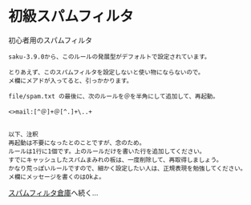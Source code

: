 # 初級スパムフィルタ

初心者用のスパムフィルタ

    saku-3.9.0から、このルールの発展型がデフォルトで設定されています。
    
    とりあえず、このスパムフィルタを設定しないと使い物にならないので。
    メ欄にメアドが入ってると、引っかかります。
    
    file/spam.txt の最後に、次のルールを＠を半角にして追加して、再起動。
    
    <>mail:[^＠]+＠[^.]+\..+
    
    
    以下、注釈
    再起動は不要になったとのことですが、念のため。
    ルールは1行に1個です。上のルールだけを書いた行を追加してください。
    すでにキャッシュしたスパムまみれの板は、一度削除して、再取得しましょう。
    かなり荒っぽいルールですので、細かく設定したい人は、正規表現を勉強してください。
    メ欄にメッセージを書くのはOkよ。

[スパムフィルタ倉庫](/smam-filters.md)へ続く…
